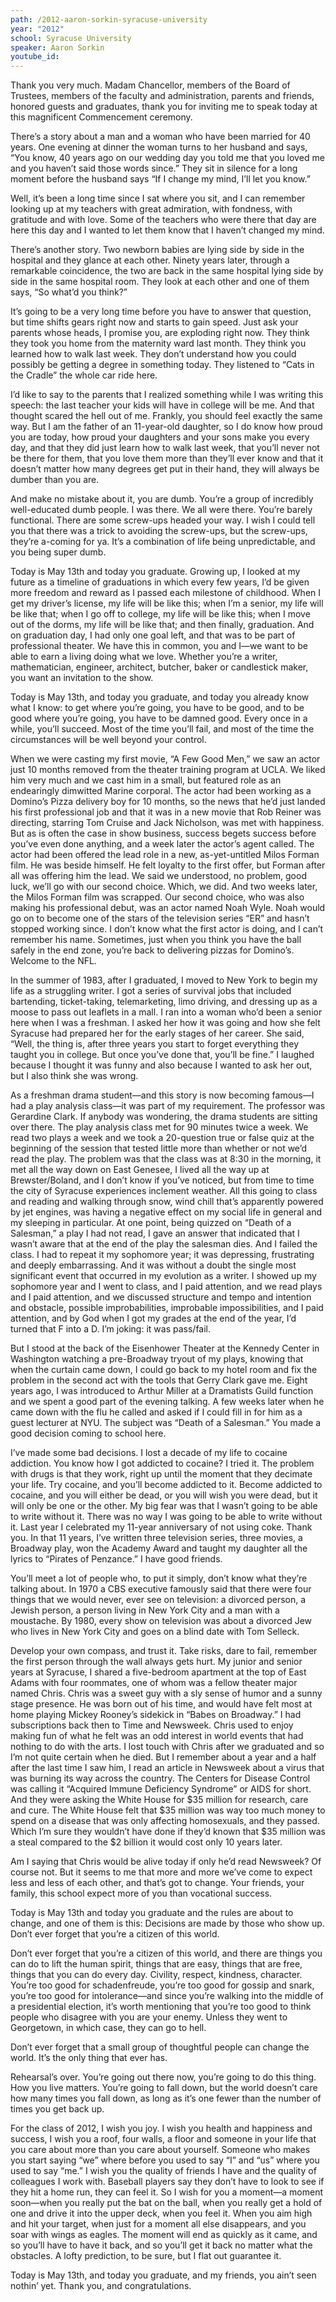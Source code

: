 ```yaml
---
path: /2012-aaron-sorkin-syracuse-university
year: "2012"
school: Syracuse University
speaker: Aaron Sorkin
youtube_id: 
---
```


Thank you very much.  Madam Chancellor, members of the Board of Trustees, members of the faculty and administration, parents and friends, honored guests and graduates, thank you for inviting me to speak today at this magnificent Commencement ceremony.

There’s a story about a man and a woman who have been married for 40 years.  One evening at dinner the woman turns to her husband and says, “You know, 40 years ago on our wedding day you told me that you loved me and you haven’t said those words since.” They sit in silence for a long moment before the husband says “If I change my mind, I’ll let you know.”

Well, it’s been a long time since I sat where you sit, and I can remember looking up at my teachers with great admiration, with fondness, with gratitude and with love. Some of the teachers who were there that day are here this day and I wanted to let them know that I haven’t changed my mind.

There’s another story. Two newborn babies are lying side by side in the hospital and they glance at each other.  Ninety years later, through a remarkable coincidence, the two are back in the same hospital lying side by side in the same hospital room.  They look at each other and one of them says, “So what’d you think?” 

It’s going to be a very long time before you have to answer that question, but time shifts gears right now and starts to gain speed.  Just ask your parents whose heads, I promise you, are exploding right now.  They think they took you home from the maternity ward last month.  They think you learned how to walk last week.  They don’t understand how you could possibly be getting a degree in something today.   They listened to “Cats in the Cradle” the whole car ride here.

I’d like to say to the parents that I realized something while I was writing this speech: the last teacher your kids will have in college will be me.  And that thought scared the hell out of me. Frankly, you should feel exactly the same way.  But I am the father of an 11-year-old daughter, so I do know how proud you are today, how proud your daughters and your sons make you every day, and that they did just learn how to walk last week, that you’ll never not be there for them, that you love them more than they’ll ever know and that it doesn’t matter how many degrees get put in their hand, they will always be dumber than you are.

And make no mistake about it, you are dumb.  You’re a group of incredibly well-educated dumb people.  I was there.  We all were there.  You’re barely functional.  There are some screw-ups headed your way.  I wish I could tell you that there was a trick to avoiding the screw-ups, but the screw-ups, they’re a-coming for ya.  It’s a combination of life being unpredictable, and you being super dumb.

Today is May 13th and today you graduate.  Growing up, I looked at my future as a timeline of graduations in which every few years, I’d be given more freedom and reward as I passed each milestone of childhood.  When I get my driver’s license, my life will be like this; when I’m a senior, my life will be like that; when I go off to college, my life will be like this; when I move out of the dorms, my life will be like that; and then finally, graduation.  And on graduation day, I had only one goal left, and that was to be part of professional theater.  We have this in common, you and I—we want to be able to earn a living doing what we love.  Whether you’re a writer, mathematician, engineer, architect, butcher, baker or candlestick maker, you want an invitation to the show.

Today is May 13th, and today you graduate, and today you already know what I know: to get where you’re going, you have to be good, and to be good where you’re going, you have to be damned good.  Every once in a while, you’ll succeed.  Most of the time you’ll fail, and most of the time the circumstances will be well beyond your control. 

When we were casting my first movie, “A Few Good Men,” we saw an actor just 10 months removed from the theater training program at UCLA.  We liked him very much and we cast him in a small, but featured role as an endearingly dimwitted Marine corporal.  The actor had been working as a Domino’s Pizza delivery boy for 10 months, so the news that he’d just landed his first professional job and that it was in a new movie that Rob Reiner was directing, starring Tom Cruise and Jack Nicholson, was met with happiness. But as is often the case in show business, success begets success before you’ve even done anything, and a week later the actor’s agent called.  The actor had been offered the lead role in a new, as-yet-untitled Milos Forman film.  He was beside himself.  He felt loyalty to the first offer, but Forman after all was offering him the lead.  We said we understood, no problem, good luck, we’ll go with our second choice.  Which, we did.  And two weeks later, the Milos Forman film was scrapped.  Our second choice, who was also making his professional debut, was an actor named Noah Wyle.  Noah would go on to become one of the stars of the television series “ER” and hasn’t stopped working since.  I don’t know what the first actor is doing, and I can’t remember his name.  Sometimes, just when you think you have the ball safely in the end zone, you’re back to delivering pizzas for Domino’s.  Welcome to the NFL.

In the summer of 1983, after I graduated, I moved to New York to begin my life as a struggling writer.  I got a series of survival jobs that included bartending, ticket-taking, telemarketing, limo driving, and dressing up as a moose to pass out leaflets in a mall.  I ran into a woman who’d been a senior here when I was a freshman.  I asked her how it was going and how she felt Syracuse had prepared her for the early stages of her career.  She said, “Well, the thing is, after three years you start to forget everything they taught you in college.  But once you’ve done that, you’ll be fine.”  I laughed because I thought it was funny and also because I wanted to ask her out, but I also think she was wrong.

As a freshman drama student—and this story is now becoming famous—I had a play analysis class—it was part of my requirement.  The professor was Gerardine Clark. If anybody was wondering, the drama students are sitting over there.  The play analysis class met for 90 minutes twice a week.  We read two plays a week and we took a 20-question true or false quiz at the beginning of the session that tested little more than whether or not we’d read the play.  The problem was that the class was at 8:30 in the morning, it met all the way down on East Genesee, I lived all the way up at Brewster/Boland, and I don’t know if you’ve noticed, but from time to time the city of Syracuse experiences inclement weather.  All this going to class and reading and walking through snow, wind chill that’s apparently powered by jet engines, was having a negative effect on my social life in general and my sleeping in particular.  At one point, being quizzed on “Death of a Salesman,” a play I had not read, I gave an answer that indicated that I wasn’t aware that at the end of the play the salesman dies.  And I failed the class.  I had to repeat it my sophomore year; it was depressing, frustrating and deeply embarrassing.    And it was without a doubt the single most significant event that occurred in my evolution as a writer.  I showed up my sophomore year and I went to class, and I paid attention, and we read plays and I paid attention, and we discussed structure and tempo and intention and obstacle, possible improbabilities, improbable impossibilities, and I paid attention, and by God when I got my grades at the end of the year, I’d turned that F into a D.  I’m joking: it was pass/fail.

But I stood at the back of the Eisenhower Theater at the Kennedy Center in Washington watching a pre-Broadway tryout of my plays, knowing that when the curtain came down, I could go back to my hotel room and fix the problem in the second act with the tools that Gerry Clark gave me.  Eight years ago, I was introduced to Arthur Miller at a Dramatists Guild function and we spent a good part of the evening talking.  A few weeks later when he came down with the flu he called and asked if I could fill in for him as a guest lecturer at NYU.  The subject was “Death of a Salesman.”  You made a good decision coming to school here. 

I’ve made some bad decisions.  I lost a decade of my life to cocaine addiction.  You know how I got addicted to cocaine?  I tried it.  The problem with drugs is that they work, right up until the moment that they decimate your life.  Try cocaine, and you’ll become addicted to it.  Become addicted to cocaine, and you will either be dead, or you will wish you were dead, but it will only be one or the other.  My big fear was that I wasn’t going to be able to write without it.  There was no way I was going to be able to write without it.  Last year I celebrated my 11-year anniversary of not using coke. Thank you.  In that 11 years, I’ve written three television series, three movies, a Broadway play, won the Academy Award and taught my daughter all the lyrics to “Pirates of Penzance.”  I have good friends. 

You’ll meet a lot of people who, to put it simply, don’t know what they’re talking about.  In 1970 a CBS executive famously said that there were four things that we would never, ever see on television: a divorced person, a Jewish person, a person living in New York City and a man with a moustache.  By 1980, every show on television was about a divorced Jew who lives in New York City and goes on a blind date with Tom Selleck.

Develop your own compass, and trust it.  Take risks, dare to fail, remember the first person through the wall always gets hurt.  My junior and senior years at Syracuse, I shared a five-bedroom apartment at the top of East Adams with four roommates, one of whom was a fellow theater major named Chris. Chris was a sweet guy with a sly sense of humor and a sunny stage presence.  He was born out of his time, and would have felt most at home playing Mickey Rooney’s sidekick in “Babes on Broadway.”  I had subscriptions back then to Time and Newsweek.  Chris used to enjoy making fun of what he felt was an odd interest in world events that had nothing to do with the arts.  I lost touch with Chris after we graduated and so I’m not quite certain when he died. But I remember about a year and a half after the last time I saw him, I read an article in Newsweek about a virus that was burning its way across the country. The Centers for Disease Control was calling it “Acquired Immune Deficiency Syndrome” or AIDS for short. And they were asking the White House for $35 million for research, care and cure.  The White House felt that $35 million was way too much money to spend on a disease that was only affecting homosexuals, and they passed. Which I’m sure they wouldn’t have done if they’d known that $35 million was a steal compared to the $2 billion it would cost only 10 years later.

Am I saying that Chris would be alive today if only he’d read Newsweek? Of course not. But it seems to me that more and more we’ve come to expect less and less of each other, and that’s got to change. Your friends, your family, this school expect more of you than vocational success. 

Today is May 13th and today you graduate and the rules are about to change, and one of them is this: Decisions are made by those who show up. Don’t ever forget that you’re a citizen of this world.

Don’t ever forget that you’re a citizen of this world, and there are things you can do to lift the human spirit, things that are easy, things that are free, things that you can do every day. Civility, respect, kindness, character. You’re too good for schadenfreude, you’re too good for gossip and snark, you’re too good for intolerance—and since you’re walking into the middle of a presidential election, it’s worth mentioning that you’re too good to think people who disagree with you are your enemy. Unless they went to Georgetown, in which case, they can go to hell.

Don’t ever forget that a small group of thoughtful people can change the world. It’s the only thing that ever has.

Rehearsal’s over. You’re going out there now, you’re going to do this thing. How you live matters. You’re going to fall down, but the world doesn’t care how many times you fall down, as long as it’s one fewer than the number of times you get back up.

For the class of 2012, I wish you joy. I wish you health and happiness and success, I wish you a roof, four walls, a floor and someone in your life that you care about more than you care about yourself. Someone who makes you start saying “we” where before you used to say “I” and “us” where you used to say “me.” I wish you the quality of friends I have and the quality of colleagues I work with.  Baseball players say they don’t have to look to see if they hit a home run, they can feel it. So I wish for you a moment—a moment soon—when you really put the bat on the ball, when you really get a hold of one and drive it into the upper deck, when you feel it. When you aim high and hit your target, when just for a moment all else disappears, and you soar with wings as eagles. The moment will end as quickly as it came, and so you’ll have to have it back, and so you’ll get it back no matter what the obstacles.  A lofty prediction, to be sure, but I flat out guarantee it.

Today is May 13th, and today you graduate, and my friends, you ain’t seen nothin’ yet.  Thank you, and congratulations.